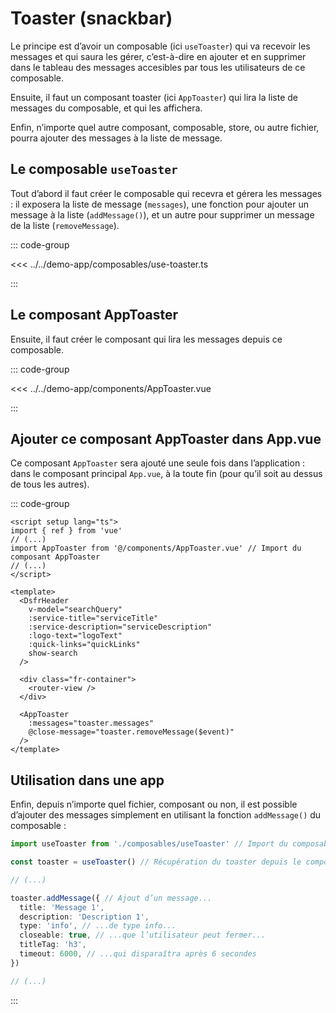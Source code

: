 # Toaster (snackbar)

Le principe est d’avoir un composable (ici `useToaster`) qui va recevoir les messages et qui saura les gérer, c’est-à-dire en ajouter et en supprimer dans le tableau des messages accesibles par tous les utilisateurs de ce composable.

Ensuite, il faut un composant toaster (ici `AppToaster`) qui lira la liste de messages du composable, et qui les affichera.

Enfin, n’importe quel autre composant, composable, store, ou autre fichier, pourra ajouter des messages à la liste de message.

## Le composable `useToaster`

Tout d’abord il faut créer le composable qui recevra et gérera les messages : il exposera la liste de message (`messages`), une fonction pour ajouter un message à la liste (`addMessage()`), et un autre pour supprimer un message de la liste (`removeMessage`).

::: code-group

<<< ../../demo-app/composables/use-toaster.ts

:::

## Le composant AppToaster

Ensuite, il faut créer le composant qui lira les messages depuis ce composable.

::: code-group

<<< ../../demo-app/components/AppToaster.vue

:::

## Ajouter ce composant AppToaster dans App.vue

Ce composant `AppToaster` sera ajouté une seule fois dans l’application : dans le composant principal `App.vue`, à la toute fin (pour qu’il soit au dessus de tous les autres).

::: code-group

```vue [App.vue]
<script setup lang="ts">
import { ref } from 'vue'
// (...)
import AppToaster from '@/components/AppToaster.vue' // Import du composant AppToaster
// (...)
</script>

<template>
  <DsfrHeader
    v-model="searchQuery"
    :service-title="serviceTitle"
    :service-description="serviceDescription"
    :logo-text="logoText"
    :quick-links="quickLinks"
    show-search
  />

  <div class="fr-container">
    <router-view />
  </div>

  <AppToaster
    :messages="toaster.messages"
    @close-message="toaster.removeMessage($event)"
  />
</template>
```

## Utilisation dans une app

Enfin, depuis n’importe quel fichier, composant ou non, il est possible d’ajouter des messages simplement en utilisant la fonction `addMessage()` du composable :

```ts [Autre fichier, composant ou non]
import useToaster from './composables/useToaster' // Import du composable useToaster()

const toaster = useToaster() // Récupération du toaster depuis le composable

// (...)

toaster.addMessage({ // Ajout d’un message...
  title: 'Message 1',
  description: 'Description 1',
  type: 'info', // ...de type info...
  closeable: true, // ...que l’utilisateur peut fermer...
  titleTag: 'h3',
  timeout: 6000, // ...qui disparaîtra après 6 secondes
})

// (...)
```

:::
